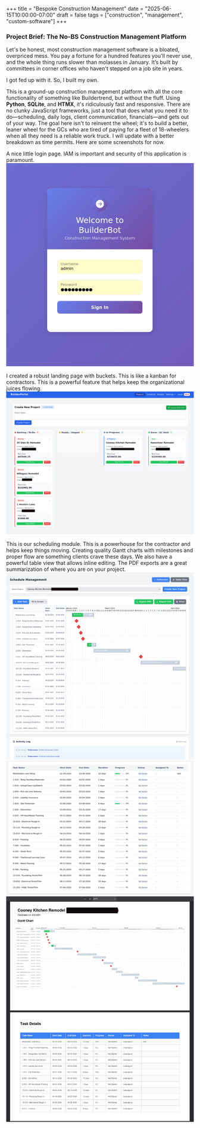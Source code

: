 +++
title = "Bespoke Construction Management"
date = "2025-06-15T10:00:00-07:00"
draft = false
tags = ["construction", "management", "custom-software"]
+++

### Project Brief: The No-BS Construction Management Platform

Let's be honest, most construction management software is a bloated, overpriced mess. You pay a fortune for a hundred features you'll never use, and the whole thing runs slower than molasses in January. It’s built by committees in corner offices who haven't stepped on a job site in years.

I got fed up with it. So, I built my own.

This is a ground-up construction management platform with all the core functionality of something like Buildertrend, but without the fluff. Using **Python**, **SQLite**, and **HTMX**, it's ridiculously fast and responsive. There are no clunky JavaScript frameworks, just a tool that does what you need it to do—scheduling, daily logs, client communication, financials—and gets out of your way. The goal here isn't to reinvent the wheel; it's to build a better, leaner wheel for the GCs who are tired of paying for a fleet of 18-wheelers when all they need is a reliable work truck. I will update with a better breakdown as time permits. Here are some screenshots for now. 

A nice little login page. IAM is important and security of this application is paramount. 
![The login page](login.png)

I created a robust landing page with buckets. This is like a kanban for contractors. This is a powerful feature that helps keep the organizational juices flowing. 
![The landing buckets](landing.png)

This is our scheduling module. This is a powerhouse for the contractor and helps keep things moving. Creating quality Gantt charts with milestones and proper flow are something clients crave these days. We also have a powerful table view that allows inline editing. The PDF exports are a great summarization of where you are on your project. 
![The schedule module](schedule.png)
![The table view](table.png)
![The PDF printout](pdfprintout.png)